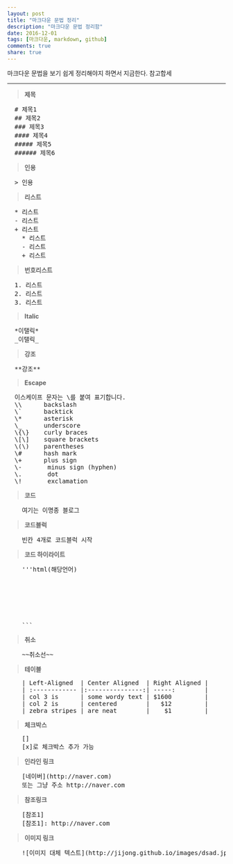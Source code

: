 ```yaml
---
layout: post
title: "마크다운 문법 정리"
description: "마크다운 문법 정리함"
date: 2016-12-01
tags: [마크다운, markdown, github]
comments: true
share: true
---
```


마크다운 문법을 보기 쉽게 정리해야지 하면서 지금한다. 참고합세

***

> **제목**

<pre>
  # 제목1
  ## 제목2
  ### 제목3
  #### 제목4
  ##### 제목5
  ###### 제목6
</pre>

> **인용**

<pre>
  > 인용
</pre>

> **리스트**

<pre>
  * 리스트
  - 리스트
  + 리스트
    * 리스트
    - 리스트
    + 리스트
</pre>

> **번호리스트**

<pre>
  1. 리스트
  2. 리스트
  3. 리스트
</pre>

> **Italic**

<pre>
  *이탤릭*
  _이탤릭_
</pre>

> **강조**

<pre>
  **강조**
</pre>

> **Escape**

<pre>
  이스케이프 문자는 \를 붙여 표기합니다.
  \\      backslash
  \`      backtick
  \*      asterisk
  \_      underscore
  \{\}    curly braces
  \[\]    square brackets
  \(\)    parentheses
  \#      hash mark
  \+      plus sign
  \-       minus sign (hyphen)
  \.       dot
  \!       exclamation
</pre>

> **코드**

<pre>
    여기는 이명종 블로그
</pre>

> **코드블럭**

<pre>
    빈칸 4개로 코드블럭 시작
</pre>

> **코드 하이라이트**

<pre>
    '''html(해당언어)
    <html>
    <head>
        <title> 하하하 </title>
    </head>
    <body>
    </body>
    </html>
    ```
</pre>

> **취소**

<pre>
    ~~취소선~~
</pre>

> **테이블**

<pre>
    | Left-Aligned  | Center Aligned  | Right Aligned |
    | :------------ |:---------------:| -----:        |
    | col 3 is      | some wordy text | $1600         |
    | col 2 is      | centered        |   $12         |
    | zebra stripes | are neat        |    $1         |
</pre>

> **체크박스**

<pre>
    []
    [x]로 체크박스 추가 가능
</pre>

> **인라인 링크**

<pre>
    [네이버](http://naver.com)
    또는 그냥 주소 http://naver.com
</pre>

> **참조링크**

<pre>
    [참조1]
    [참조1]: http://naver.com
</pre>

> **이미지 링크**

<pre>
    ![이미지 대체 텍스트](http://jijong.github.io/images/dsad.jpg)
</pre>
